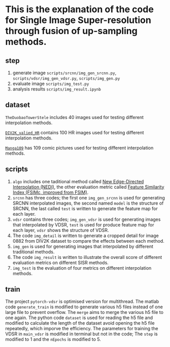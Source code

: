 # This is the explanation of the code for Single Image Super-resolution through fusion of up-sampling methods.

## step

1. generate image `scripts/srcnn/img_gen_srcnn.py`, `scripts/vdsr/img_gen_vdsr.py`, `scripts/img_gen.py`
2. evaluate image `scripts/img_test.py`
3. analysis results `scripts/img_result.ipynb`

## dataset

`TheDuobaoTowerStele` includes 40 images used for testing different interpolation methods.

[`DIV2K_valied_HR`](https://data.vision.ee.ethz.ch/cvl/DIV2K/) contains 100 HR images used for testing different interpolation methods.

[`Manga109`](http://www.manga109.org/en/) has 109 comic pictures used for testing different interpolation methods.

## scripts

1. `algo` includes one taditional method called [New Edge-Directed Interpolation (NEDI)](https://github.com/Kirstihly/Edge-Directed_Interpolation.git), the other evaluation metric called [Feature Similarity Index (FSIMc, improved from FSIM)](https://github.com/mikhailiuk/pytorch-fsim.git).
2. `srcnn` has three codes; the first one `img_gen_srcnn` is used for generating SRCNN interpolated images, the second named `model` is the structure of SRCNN, the last called `test` is written to generate the feature map for each layer.
3. `vdsr` contains three codes; `img_gen_vdsr` is used for generating images that interpolated by VDSR, `test` is used for produce feature map for each layer, `vdsr` shows the structure of VDSR.
4. The code `img_detail` is written to generate a cropped detail for image 0882 from DIV2K dataset to compare the effects between each method.
5. `img_gen` is used for generating images that interpolated by different traditional methods.
6. The code `img_result` is written to illustrate the overall score of different evaluation metrics on different SISR methods.
7. `img_test` is the evaluation of four metrics on different interpolation methods.

## train

The project `pytorch-vdsr` is optimised version for multithread. The matlab code `generate_train` is modified to generate various h5 files instead of one large file to prevent overflow. The `merge` aims to merge the various h5 file to one again. The python code `dataset` is used for reading the h5 file and modified to calculate the length of the dataset avoid opening the h5 file repeatedly, which imporve the efficiency. The parameters for training the VDSR in `main_vdsr` is modified in terminal but not in the code; The `step` is modified to 1 and the `nEpochs` is modified to 5. 